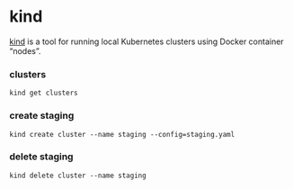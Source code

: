 # kind

[kind](https://kind.sigs.k8s.io/) is a tool for running local Kubernetes clusters using Docker container “nodes”.

### clusters

`kind get clusters`

### create staging

`kind create cluster --name staging --config=staging.yaml`


### delete staging

`kind delete cluster --name staging`

